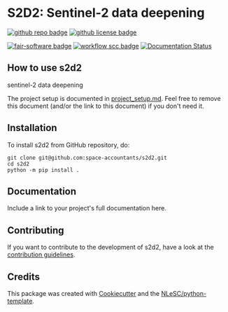 # S2D2: Sentinel-2 data deepening

[![github repo badge](https://img.shields.io/badge/github-repo-000.svg?logo=github&labelColor=gray&color=blue)](https://github.com/space-accountants/s2d2)
[![github license badge](https://img.shields.io/github/license/space-accountants/s2d2)](https://github.com/space-accountants/s2d2)
<!--- [![DOI](https://zenodo.org/badge/DOI/<replace-with-created-DOI>.svg)](https://doi.org/<replace-with-created-DOI>) 
-->
[![fair-software badge](https://img.shields.io/badge/fair--software.eu-%E2%97%8F%20%20%E2%97%8F%20%20%E2%97%8F%20%20%E2%97%8F%20%20%E2%97%8B-yellow)](https://fair-software.eu)
[![workflow scc badge](https://sonarcloud.io/api/project_badges/measure?project=space-accountants_s2d2&metric=coverage)](https://sonarcloud.io/dashboard?id=space-accountants_s2d2)
[![Documentation Status](https://readthedocs.org/projects/s2d2/badge/?version=latest)](https://s2d2.readthedocs.io/en/latest/?badge=latest)

## How to use s2d2

sentinel-2 data deepening

The project setup is documented in [project_setup.md](project_setup.md). Feel free to remove this document (and/or the link to this document) if you don't need it.

## Installation

To install s2d2 from GitHub repository, do:

```console
git clone git@github.com:space-accountants/s2d2.git
cd s2d2
python -m pip install .
```

## Documentation

Include a link to your project's full documentation here.

## Contributing

If you want to contribute to the development of s2d2,
have a look at the [contribution guidelines](CONTRIBUTING.md).

## Credits

This package was created with [Cookiecutter](https://github.com/audreyr/cookiecutter) and the [NLeSC/python-template](https://github.com/NLeSC/python-template).
